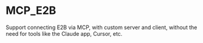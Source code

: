 # MCP_E2B
Support connecting E2B via MCP, with custom server and client, without the need for tools like the Claude app, Cursor, etc.

